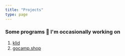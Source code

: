 ```yaml
---
title: "Projects"
type: page
---
```



### Some programs :robot: I'm occasionally working on

1. [klid](https://github.com/kubajecminek/klid)
2. [gocamp.shop](https://github.com/kubajecminek/gocamp.shop)
